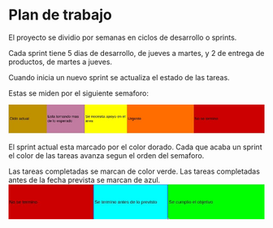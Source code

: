 # Plan de trabajo 

El proyecto se dividio por semanas en ciclos de desarrollo o sprints.

Cada sprint tiene 5 dias de desarrollo, de jueves a martes, y 2 de entrega de productos, de martes a jueves.

Cuando inicia un nuevo sprint se actualiza el estado de las tareas.

Estas se miden por el siguiente semaforo:

![Semaforo](../imagenes/semaforo/olores.jpg)

El sprint actual esta marcado por el color dorado.
Cada que acaba un sprint el color de las tareas avanza segun el orden del semaforo.

Las tareas completadas se marcan de color verde.
Las tareas completadas antes de la fecha prevista se marcan de azul.
![entrega](../imagenes/semaforo/entrega.jpg)



